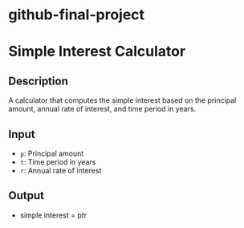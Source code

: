 # github-final-project
# Simple Interest Calculator

## Description
A calculator that computes the simple interest based on the principal amount, annual rate of interest, and time period in years.

## Input
- `p`: Principal amount
- `t`: Time period in years
- `r`: Annual rate of interest

## Output
-  simple interest = p*t*r

